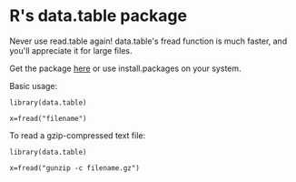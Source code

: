 # R's data.table package

Never use read.table again!  data.table's fread function is much faster, and you'll appreciate it for large files.

Get the package [here](http://cran.r-project.org/web/packages/data.table/index.html) or use install.packages on your system.

Basic usage:

``` {.r}
library(data.table)

x=fread("filename")
```

To read a gzip-compressed text file:

``` {.r}
library(data.table)

x=fread("gunzip -c filename.gz")
```
